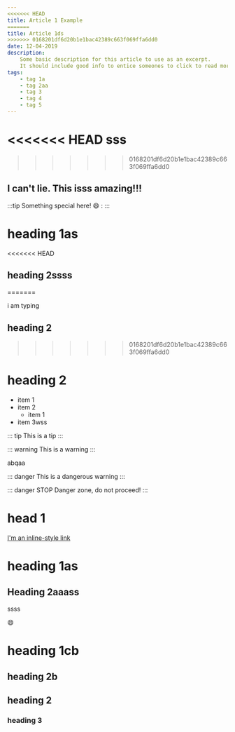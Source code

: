 ```yaml
---
<<<<<<< HEAD
title: Article 1 Example
=======
title: Article 1ds
>>>>>>> 0168201df6d20b1e1bac42389c663f069ffa6dd0
date: 12-04-2019
description:
    Some basic description for this article to use as an excerpt.
    It should include good info to entice someones to click to read more.
tags:
    - tag 1a
    - tag 2aa
    - tag 3
    - tag 4
    - tag 5
---
```

<<<<<<< HEAD
sss
=======

>>>>>>> 0168201df6d20b1e1bac42389c663f069ffa6dd0
## I can't lie. This isss amazing!!!

:::tip
Something special here! :smile: :
:::

# heading 1as

<<<<<<< HEAD
## heading 2ssss
=======

i am typing
## heading 2
>>>>>>> 0168201df6d20b1e1bac42389c663f069ffa6dd0


# heading 2

- item 1
- item 2
    - item 1
- item 3wss

::: tip
This is a tip
:::

::: warning
This is a warning
:::

abqaa

::: danger
This is a dangerous warning
:::

::: danger STOP
Danger zone, do not proceed!
:::

# head 1

[I'm an inline-style link](https://www.google.com)
<!-- 
![Image Test](~/assets/hero1.png) -->

# heading 1as

## Heading 2aaass

ssss

:smile:

# heading 1cb

## heading 2b

## heading 2

### heading 3